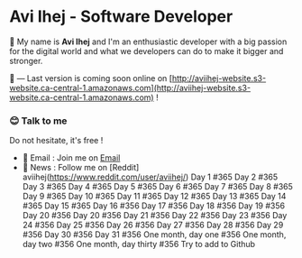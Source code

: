 # Avi Ihej - Software Developer

👋 My name is **Avi Ihej** and I'm an enthusiastic developer with a big passion for the digital world and what we developers can do to make it bigger and stronger.

👀 — Last version is coming soon online on [http://aviihej-website.s3-website.ca-central-1.amazonaws.com](http://aviihej-website.s3-website.ca-central-1.amazonaws.com) !

### 😊  Talk to me
Do not hesitate, it's free !

- 💬  Email : Join me on [Email](aviihej@gmail.com)
- 📣  News : Follow me on [Reddit] aviihej(https://www.reddit.com/user/aviihej/)
Day 1 #365
Day 2 #365
Day 3 #365
Day 4 #365
Day 5 #365
Day 6 #365
Day 7 #365
Day 8 #365
Day 9 #365
Day 10 #365
Day 11 #365
Day 12 #365
Day 13 #365
Day 14 #365
Day 15 #365
Day 16 #356
Day 17 #356
Day 18 #356
Day 19 #356
Day 20 #356
Day 20 #356
Day 21 #356
Day 22 #356
Day 23 #356
Day 24 #356
Day 25 #356
Day 26 #356
Day 27 #356
Day 28 #356
Day 29 #356
Day 30 #356
Day 31 #356
One month, day one #356
One month, day two #356
One month, day thirty #356
Try to add to Github
